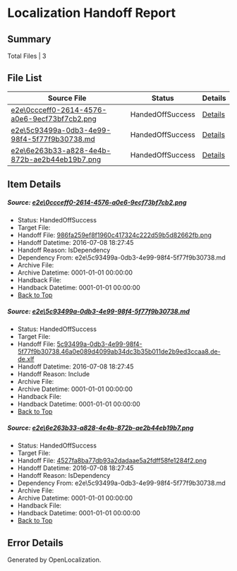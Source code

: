 # <a name='report-top'></a> Localization Handoff Report

## Summary
 Total Files | 3

## File List
 Source File | Status | Details 
 ----------- | ------ | ------- 
 [e2e\0ccceff0-2614-4576-a0e6-9ecf73bf7cb2.png](https://github.com/OpenLocalizationTestOrg/oltest/blob/c1731e51ff133a135d3b08f10425bf27c78c279c/e2e/0ccceff0-2614-4576-a0e6-9ecf73bf7cb2.png) | HandedOffSuccess | [Details](#986fa259ef8f1960c417324c222d59b5d82662fb1)
 [e2e\5c93499a-0db3-4e99-98f4-5f77f9b30738.md](https://github.com/OpenLocalizationTestOrg/oltest/blob/c1731e51ff133a135d3b08f10425bf27c78c279c/e2e/5c93499a-0db3-4e99-98f4-5f77f9b30738.md) | HandedOffSuccess | [Details](#518ac1b64e1b4a798d42a44978921b3e986a24d72)
 [e2e\6e263b33-a828-4e4b-872b-ae2b44eb19b7.png](https://github.com/OpenLocalizationTestOrg/oltest/blob/c1731e51ff133a135d3b08f10425bf27c78c279c/e2e/6e263b33-a828-4e4b-872b-ae2b44eb19b7.png) | HandedOffSuccess | [Details](#4527fa8ba77db93a2dadaae5a2fdff58fe1284f23)

## Item Details
##### <a name='986fa259ef8f1960c417324c222d59b5d82662fb1'></a> Source: [e2e\0ccceff0-2614-4576-a0e6-9ecf73bf7cb2.png](https://github.com/OpenLocalizationTestOrg/oltest/blob/c1731e51ff133a135d3b08f10425bf27c78c279c/e2e/0ccceff0-2614-4576-a0e6-9ecf73bf7cb2.png)
* Status: HandedOffSuccess
* Target File: 
* Handoff File: [986fa259ef8f1960c417324c222d59b5d82662fb.png](https://github.com/OpenLocalizationTestOrg/olhandoff-e2e/blob/b5e902546047793683c664556aa589f71b0a10d3/ol-handoff/OpenLocalizationTestOrg/oltest-dede-fly/ci/ht/986fa259ef8f1960c417324c222d59b5d82662fb.png)
* Handoff Datetime: 2016-07-08 18:27:45
* Handoff Reason: IsDependency
* Dependency From: e2e\5c93499a-0db3-4e99-98f4-5f77f9b30738.md
* Archive File: 
* Archive Datetime: 0001-01-01 00:00:00
* Handback File: 
* Handback Datetime: 0001-01-01 00:00:00
* [Back to Top](#report-top)

##### <a name='518ac1b64e1b4a798d42a44978921b3e986a24d72'></a> Source: [e2e\5c93499a-0db3-4e99-98f4-5f77f9b30738.md](https://github.com/OpenLocalizationTestOrg/oltest/blob/c1731e51ff133a135d3b08f10425bf27c78c279c/e2e/5c93499a-0db3-4e99-98f4-5f77f9b30738.md)
* Status: HandedOffSuccess
* Target File: 
* Handoff File: [5c93499a-0db3-4e99-98f4-5f77f9b30738.46a0e089d4099ab34dc3b35b011de2b9ed3ccaa8.de-de.xlf](https://github.com/OpenLocalizationTestOrg/olhandoff-e2e/blob/b5e902546047793683c664556aa589f71b0a10d3/ol-handoff/OpenLocalizationTestOrg/oltest-dede-fly/ci/ht/5c93499a-0db3-4e99-98f4-5f77f9b30738.46a0e089d4099ab34dc3b35b011de2b9ed3ccaa8.de-de.xlf)
* Handoff Datetime: 2016-07-08 18:27:45
* Handoff Reason: Include
* Archive File: 
* Archive Datetime: 0001-01-01 00:00:00
* Handback File: 
* Handback Datetime: 0001-01-01 00:00:00
* [Back to Top](#report-top)

##### <a name='4527fa8ba77db93a2dadaae5a2fdff58fe1284f23'></a> Source: [e2e\6e263b33-a828-4e4b-872b-ae2b44eb19b7.png](https://github.com/OpenLocalizationTestOrg/oltest/blob/c1731e51ff133a135d3b08f10425bf27c78c279c/e2e/6e263b33-a828-4e4b-872b-ae2b44eb19b7.png)
* Status: HandedOffSuccess
* Target File: 
* Handoff File: [4527fa8ba77db93a2dadaae5a2fdff58fe1284f2.png](https://github.com/OpenLocalizationTestOrg/olhandoff-e2e/blob/b5e902546047793683c664556aa589f71b0a10d3/ol-handoff/OpenLocalizationTestOrg/oltest-dede-fly/ci/ht/4527fa8ba77db93a2dadaae5a2fdff58fe1284f2.png)
* Handoff Datetime: 2016-07-08 18:27:45
* Handoff Reason: IsDependency
* Dependency From: e2e\5c93499a-0db3-4e99-98f4-5f77f9b30738.md
* Archive File: 
* Archive Datetime: 0001-01-01 00:00:00
* Handback File: 
* Handback Datetime: 0001-01-01 00:00:00
* [Back to Top](#report-top)


## Error Details

Generated by OpenLocalization.
